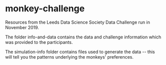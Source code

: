 # monkey-challenge
Resources from the Leeds Data Science Society Data Challenge run in November 2019.

The folder info-and-data contains the data and challenge information which was provided to the participants.

The simulation-info folder contains files used to generate the data -- this will tell you the patterns underlying the monkeys' preferences.
